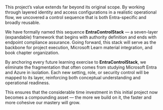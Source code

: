 This project’s value extends far beyond its original scope.
By working through layered identity and access configurations in a realistic operational flow, we uncovered a control sequence that is both Entra-specific and broadly reusable.

We have formally named this sequence **EntraControlStack** — a seven-layer (expandable) framework that begins with authority definition and ends with endpoint compliance assurance. Going forward, this stack will serve as the backbone for project execution, Microsoft Learn material integration, and book chapter organization.

By anchoring every future learning exercise to **EntraControlStack**, we eliminate the fragmentation that often comes from studying Microsoft Entra and Azure in isolation. Each new setting, role, or security control will be mapped to its layer, reinforcing both conceptual understanding and operational readiness.

This ensures that the considerable time investment in this initial project now becomes a compounding asset — the more we build on it, the faster and more cohesive our mastery will grow.

